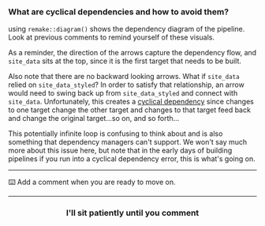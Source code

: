 ### What are cyclical dependencies and how to avoid them?

using `remake::diagram()` shows the dependency diagram of the pipeline. Look at previous comments to remind yourself of these visuals. 

As a reminder, the direction of the arrows capture the dependency flow, and `site_data` sits at the top, since it is the first target that needs to be built. 

Also note that there are no backward looking arrows. What if `site_data` relied on `site_data_styled`? In order to satisfy that relationship, an arrow would need to swing back up from `site_data_styled` and connect with `site_data`. Unfortunately, this creates a [cyclical dependency](https://en.wikipedia.org/wiki/Circular_dependency) since changes to one target change the other target and changes to that target feed back and change the original target...so on, and so forth...

This potentially infinite loop is confusing to think about and is also something that dependency managers can't support. We won't say much more about this issue here, but note that in the early days of building pipelines if you run into a cyclical dependency error, this is what's going on. 

---

:keyboard: Add a comment when you are ready to move on.  

<hr>
<h3 align="center">I'll sit patiently until you comment</h3>

